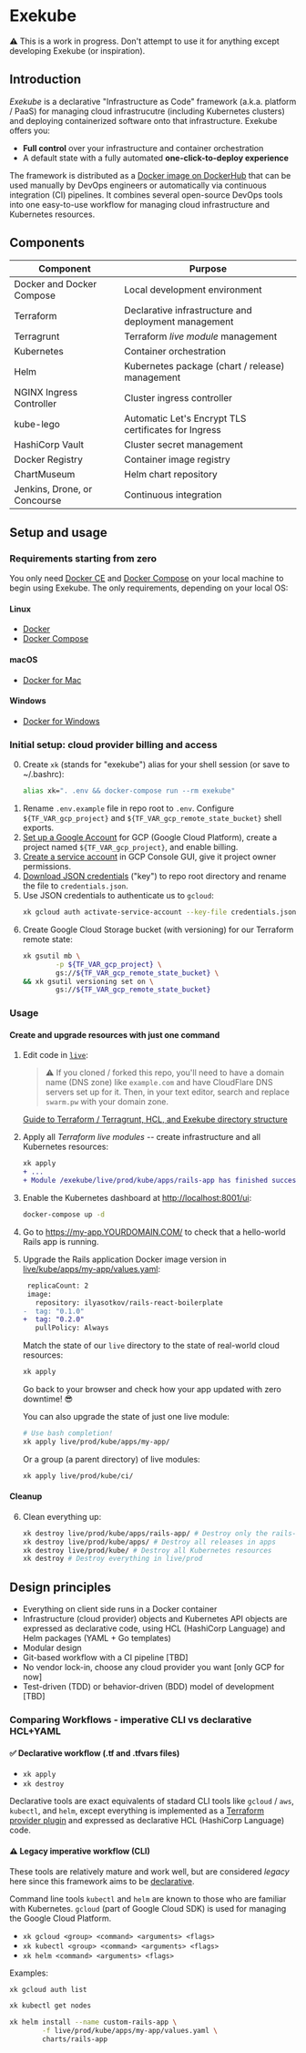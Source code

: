 # Exekube

⚠️ This is a work in progress. Don't attempt to use it for anything except developing Exekube (or inspiration).

## Introduction

*Exekube* is a declarative "Infrastructure as Code" framework (a.k.a. platform / PaaS) for managing cloud infrastrucutre (including Kubernetes clusters) and deploying containerized software onto that infrastructure. Exekube offers you:

- **Full control** over your infrastructure and container orchestration
- A default state with a fully automated **one-click-to-deploy experience**

The framework is distributed as a [Docker image on DockerHub](/) that can be used manually by DevOps engineers or automatically via continuous integration (CI) pipelines. It combines several open-source DevOps tools into one easy-to-use workflow for managing cloud infrastructure and Kubernetes resources.

## Components

| Component | Purpose |
| --- | --- |
| Docker and Docker Compose | Local development environment |
| Terraform | Declarative infrastructure and deployment management |
| Terragrunt | Terraform *live module* management |
| Kubernetes | Container orchestration |
| Helm | Kubernetes package (chart / release) management |
| NGINX Ingress Controller | Cluster ingress controller |
| kube-lego | Automatic Let's Encrypt TLS certificates for Ingress |
| HashiCorp Vault | Cluster secret management |
| Docker Registry | Container image registry |
| ChartMuseum | Helm chart repository |
| Jenkins, Drone, or Concourse | Continuous integration |

## Setup and usage

### Requirements starting from zero

You only need [Docker CE](/) and [Docker Compose](/) on your local machine to begin using Exekube. The only requirements, depending on your local OS:

#### Linux

- [Docker](/)
- [Docker Compose](/)

#### macOS

- [Docker for Mac](/)

#### Windows

- [Docker for Windows](/)

### Initial setup: cloud provider billing and access

0. Create `xk` (stands for "exekube") alias for your shell session (or save to ~/.bashrc):
    ```bash
    alias xk=". .env && docker-compose run --rm exekube"
    ```
1. Rename `.env.example` file in repo root to `.env`. Configure `${TF_VAR_gcp_project}` and `${TF_VAR_gcp_remote_state_bucket}` shell exports.
2. [Set up a Google Account](https://console.cloud.google.com/) for GCP (Google Cloud Platform), create a project named `${TF_VAR_gcp_project}`, and enable billing.
3. [Create a service account](/) in GCP Console GUI, give it project owner permissions.
4. [Download JSON credentials](/) ("key") to repo root directory and rename the file to `credentials.json`.
5. Use JSON credentials to authenticate us to `gcloud`:
    ```sh
    xk gcloud auth activate-service-account --key-file credentials.json
    ```
6. Create Google Cloud Storage bucket (with versioning) for our Terraform remote state:
    ```sh
    xk gsutil mb \
            -p ${TF_VAR_gcp_project} \
            gs://${TF_VAR_gcp_remote_state_bucket} \
    && xk gsutil versioning set on \
            gs://${TF_VAR_gcp_remote_state_bucket}
    ```

### Usage

#### Create and upgrade resources with just one command

1. Edit code in [`live`](/):

    > ⚠️ If you cloned / forked this repo, you'll need to have a domain name (DNS zone) like `example.com` and have CloudFlare DNS servers set up for it. Then, in your text editor, search and replace `swarm.pw` with your domain zone.

    [Guide to Terraform / Terragrunt, HCL, and Exekube directory structure](/)

2. Apply all *Terraform live modules* -- create infrastructure and all Kubernetes resources:

    ```diff
    xk apply
    + ...
    + Module /exekube/live/prod/kube/apps/rails-app has finished successfully!
    ```
3. Enable the Kubernetes dashboard at <http://localhost:8001/ui>:

    ```sh
    docker-compose up -d
    ```

4. Go to <https://my-app.YOURDOMAIN.COM/> to check that a hello-world Rails app is running.
5. Upgrade the Rails application Docker image version in [live/kube/apps/my-app/values.yaml](/):

    ```diff
     replicaCount: 2
     image:
       repository: ilyasotkov/rails-react-boilerplate
    -  tag: "0.1.0"
    +  tag: "0.2.0"
       pullPolicy: Always
    ```

    Match the state of our `live` directory to the state of real-world cloud resources:
    ```sh
    xk apply
    ```
    Go back to your browser and check how your app updated with zero downtime! 😎

    You can also upgrade the state of just one live module:
    ```sh
    # Use bash completion!
    xk apply live/prod/kube/apps/my-app/
    ```

    Or a group (a parent directory) of live modules:
    ```sh
    xk apply live/prod/kube/ci/
    ```

#### Cleanup

6. Clean everything up:

    ```sh
    xk destroy live/prod/kube/apps/rails-app/ # Destroy only the rails-app release
    xk destroy live/prod/kube/apps/ # Destroy all releases in apps
    xk destroy live/prod/kube/ # Destroy all Kubernetes resources
    xk destroy # Destroy everything in live/prod
    ```

## Design principles

- Everything on client side runs in a Docker container
- Infrastructure (cloud provider) objects and Kubernetes API objects are expressed as declarative code, using HCL (HashiCorp Language) and Helm packages (YAML + Go templates)
- Modular design
- Git-based workflow with a CI pipeline [TBD]
- No vendor lock-in, choose any cloud provider you want [only GCP for now]
- Test-driven (TDD) or behavior-driven (BDD) model of development [TBD]

### Comparing Workflows - imperative CLI vs declarative HCL+YAML

#### ✅ Declarative workflow (.tf and .tfvars files)

- `xk apply`
- `xk destroy`

Declarative tools are exact equivalents of stadard CLI tools like `gcloud` / `aws`, `kubectl`, and `helm`, except everything is implemented as a [Terraform provider plugin](/) and expressed as declarative HCL (HashiCorp Language) code.

#### ⚠️ Legacy imperative workflow (CLI)

These tools are relatively mature and work well, but are considered *legacy* here since this framework aims to be [declarative](/).

Command line tools `kubectl` and `helm` are known to those who are familiar with Kubernetes. `gcloud` (part of Google Cloud SDK) is used for managing the Google Cloud Platform.

- `xk gcloud <group> <command> <arguments> <flags>`
- `xk kubectl <group> <command> <arguments> <flags>`
- `xk helm <command> <arguments> <flags>`

Examples:

```sh
xk gcloud auth list

xk kubectl get nodes

xk helm install --name custom-rails-app \
        -f live/prod/kube/apps/my-app/values.yaml \
        charts/rails-app
```
